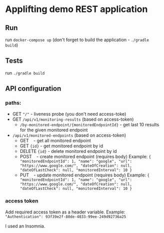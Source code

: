 # Applifting demo REST application

## Run

run `docker-compose up` (don't forget to build the application - `./gradle build`)

## Tests

run `./gradle build`

## API configuration

### paths:

- GET `"/"` - liveness probe (you don't need access-toke)
- GET `/api/v1/monitoring-results` (based on access-token)
    - `/by-monitored-endpoint/{monitoredEndpointId}` - get last 10 results for the given monitored endpoint
- `/api/v1/monitored-endpoints`  (based on access-token)
    - GET ` ` - get all monitored endpoint
    - GET `{id}` - get monitored endpoint by id
    - DELETE `{id}` - delete monitored endpoint by id
    - POST ` ` - create monitored endpoint (requires body)
      Example: `{
      "monitoredEndpointId": 1,
      "name": "google",
      "url": "https://www.google.com/",
      "dateOfCreation": null,
      "dateOfLastCheck": null,
      "monitoredInterval": 10 }`
    - PUT ` ` - update monitored endpoint (requires body)
      Example: `{
      "monitoredEndpointId": 1,
      "name": "google",
      "url": "https://www.google.com/",
      "dateOfCreation": null,
      "dateOfLastCheck": null,
      "monitoredInterval": 10 }`
      
### access token

Add required access token as a header variable. Example: `"Authentication": 93f39e2f-80de-4033-99ee-249d92736a25`

I used an Insomnia.
